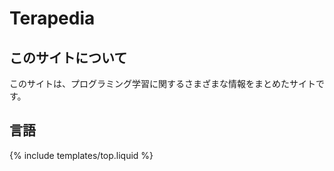 # Terapedia
## このサイトについて
このサイトは、プログラミング学習に関するさまざまな情報をまとめたサイトです。

## 言語
{% include templates/top.liquid %}
